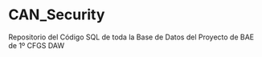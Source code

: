 # CAN_Security
Repositorio del Código SQL de toda la Base de Datos del Proyecto de BAE de 1º CFGS DAW
